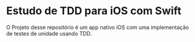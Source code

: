 # Estudo de TDD para iOS com Swift

O Projeto desse repositório é um app nativo iOS com uma implementação de testes de unidade usando TDD.
